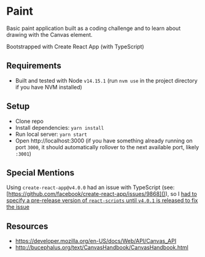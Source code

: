 # Paint

Basic paint application built as a coding challenge and to learn about drawing with the Canvas element.

Bootstrapped with Create React App (with TypeScript)

## Requirements

- Built and tested with Node `v14.15.1` (run `nvm use` in the project directory if you have NVM installed)

## Setup

- Clone repo
- Install dependencies: `yarn install`
- Run local server: `yarn start`
- Open http://localhost:3000 (if you have something already running on port `3000`, it should automatically rollover to the next available port, likely `:3001`)

## Special Mentions

Using `create-react-app@v4.0.0` had an issue with TypeScript (see: [https://github.com/facebook/create-react-app/issues/9868]()), so I [had to specify a pre-release version of `react-scripts` until `v4.0.1` is released to fix the issue](https://github.com/JanBussieck/tiliter-file-picker/commit/b20f6fdc3204d43d3f1c5cd59845d5a63a70f2ad)

## Resources

- https://developer.mozilla.org/en-US/docs/Web/API/Canvas_API
- http://bucephalus.org/text/CanvasHandbook/CanvasHandbook.html
